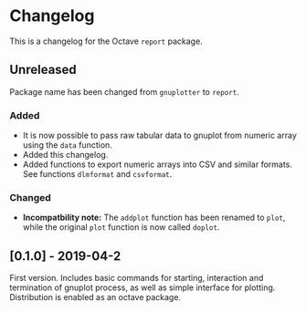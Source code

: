 Changelog
=========
This is a changelog for the Octave `report` package.

Unreleased
----------
Package name has been changed from `gnuplotter` to `report`.

### Added
- It is now possible to pass raw tabular data to gnuplot from numeric array
  using the `data` function.
- Added this changelog.
- Added functions to export numeric arrays into CSV and similar formats.
  See functions `dlmformat` and `csvformat`.

### Changed
- **Incompatbility note:** The `addplot` function has been renamed to `plot`,
  while the original `plot` function is now called `doplot`.

[0.1.0] - 2019-04-2
-------------------
First version. Includes basic commands for starting, interaction
and termination of gnuplot process, as well as simple interface for
plotting. Distribution is enabled as an octave package.
